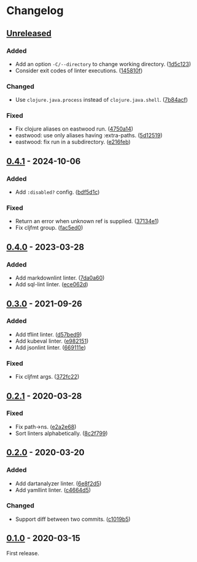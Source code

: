 # Changelog

## [Unreleased]

### Added

- Add an option `-C/--directory` to change working directory. ([1d5c123](https://github.com/totakke/bosslint/commit/1d5c123))
- Consider exit codes of linter executions. ([145810f](https://github.com/totakke/bosslint/commit/145810f))

### Changed

- Use `clojure.java.process` instead of `clojure.java.shell`. ([7b84acf](https://github.com/totakke/bosslint/commit/7b84acf))

### Fixed

- Fix clojure aliases on eastwood run. ([4750a14](https://github.com/totakke/bosslint/commit/4750a14))
- eastwood: use only aliases having :extra-paths. ([5d12519](https://github.com/totakke/bosslint/commit/5d12519))
- eastwood: fix run in a subdirectory. ([e216feb](https://github.com/totakke/bosslint/commit/e216feb))

## [0.4.1] - 2024-10-06

### Added

- Add `:disabled?` config. ([bdf5d1c](https://github.com/totakke/bosslint/commit/bdf5d1c))

### Fixed

- Return an error when unknown ref is supplied. ([37134e1](https://github.com/totakke/bosslint/commit/37134e1))
- Fix cljfmt group. ([fac5ed0](https://github.com/totakke/bosslint/commit/fac5ed0))

## [0.4.0] - 2023-03-28

### Added

- Add markdownlint linter. ([7da0a60](https://github.com/totakke/bosslint/commit/7da0a60))
- Add sql-lint linter. ([ece062d](https://github.com/totakke/bosslint/commit/ece062d))

## [0.3.0] - 2021-09-26

### Added

- Add tflint linter. ([d57bed9](https://github.com/totakke/bosslint/commit/d57bed9))
- Add kubeval linter. ([e982151](https://github.com/totakke/bosslint/commit/e982151))
- Add jsonlint linter. ([669111e](https://github.com/totakke/bosslint/commit/669111e))

### Fixed

- Fix cljfmt args. ([372fc22](https://github.com/totakke/bosslint/commit/372fc22))

## [0.2.1] - 2020-03-28

### Fixed

- Fix path->ns. ([e2a2e68](https://github.com/totakke/bosslint/commit/e2a2e68))
- Sort linters alphabetically. ([8c2f799](https://github.com/totakke/bosslint/commit/8c2f799))

## [0.2.0] - 2020-03-20

### Added

- Add dartanalyzer linter. ([6e8f2d5](https://github.com/totakke/bosslint/commit/6e8f2d5))
- Add yamllint linter. ([c4664d5](https://github.com/totakke/bosslint/commit/c4664d5))

### Changed

- Support diff between two commits. ([c1019b5](https://github.com/totakke/bosslint/commit/c1019b5))

## [0.1.0] - 2020-03-15

First release.

[Unreleased]: https://github.com/totakke/bosslint/compare/0.4.1...HEAD
[0.4.1]: https://github.com/totakke/bosslint/compare/0.4.0...0.4.1
[0.4.0]: https://github.com/totakke/bosslint/compare/0.3.0...0.4.0
[0.3.0]: https://github.com/totakke/bosslint/compare/0.2.1...0.3.0
[0.2.1]: https://github.com/totakke/bosslint/compare/0.2.0...0.2.1
[0.2.0]: https://github.com/totakke/bosslint/compare/0.1.0...0.2.0
[0.1.0]: https://github.com/totakke/bosslint/compare/b32d91e...0.1.0

